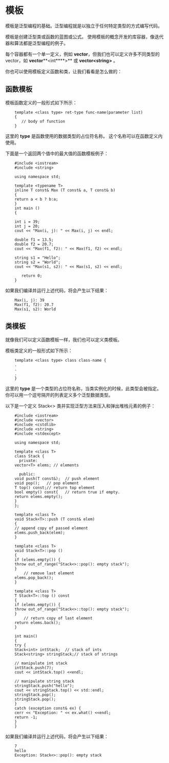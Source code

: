 # 模板 

模板是泛型编程的基础。泛型编程就是以独立于任何特定类型的方式编写代码。

模板是创建泛型类或函数的蓝图或公式。
使用模板的概念开发的库容器，像迭代器和算法都是泛型编程的例子。

每个容器都有一个单一定义，例如 **vector**，但我们也可以定义许多不同类型的 vector，如 **vector****<int****>** 或 **vector<string>****<string****>** 。 

你也可以使用模板定义函数和类，让我们看看是怎么做的：

## 函数模板 

模板函数定义的一般形式如下所示：

```
    template <class type> ret-type func-name(parameter list)
    {
       // body of function
    }
```

这里的 **type** 是函数使用的数据类型的占位符名称。 这个名称可以在函数定义内使用。

下面是一个返回两个值中的最大值的函数模板例子：

```
    #include <iostream>
    #include <string>
    
    using namespace std;
    
    template <typename T>
    inline T const& Max (T const& a, T const& b) 
    { 
    return a < b ? b:a; 
    } 
    int main ()
    {
     
    int i = 39;
    int j = 20;
    cout << "Max(i, j): " << Max(i, j) << endl; 
    
    double f1 = 13.5; 
    double f2 = 20.7; 
    cout << "Max(f1, f2): " << Max(f1, f2) << endl; 
    
    string s1 = "Hello"; 
    string s2 = "World"; 
    cout << "Max(s1, s2): " << Max(s1, s2) << endl; 
    
       return 0;
    }
```

如果我们编译并运行上述代码，将会产生以下结果：

```   
    Max(i, j): 39
    Max(f1, f2): 20.7
    Max(s1, s2): World
```

## 类模板 

就像我们可以定义函数模板一样，我们也可以定义类模板。

模板类定义的一般形式如下所示：
 
```   
    template <class type> class class-name {
    .
    .
    .
    }
```

这里的 **type** 是一个类型的占位符名称，当类实例化的时候，此类型会被指定。
你可以用一个逗号隔开的列表定义多个泛型数据类型。

以下是一个定义 Stack<> 类并实现泛型方法来压入和弹出堆栈元素的例子：

```
    #include <iostream>
    #include <vector>
    #include <cstdlib>
    #include <string>
    #include <stdexcept>
    
    using namespace std;
    
    template <class T>
    class Stack { 
      private: 
    vector<T> elems; // elements 
    
      public: 
    void push(T const&);  // push element 
    void pop();   // pop element 
    T top() const;// return top element 
    bool empty() const{   // return true if empty.
    return elems.empty(); 
    } 
    }; 
    
    template <class T>
    void Stack<T>::push (T const& elem) 
    { 
    // append copy of passed element 
    elems.push_back(elem);
    } 
    
    template <class T>
    void Stack<T>::pop () 
    { 
    if (elems.empty()) { 
    throw out_of_range("Stack<>::pop(): empty stack"); 
    }
    	// remove last element 
    elems.pop_back(); 
    } 
    
    template <class T>
    T Stack<T>::top () const 
    { 
    if (elems.empty()) { 
    throw out_of_range("Stack<>::top(): empty stack"); 
    }
    	// return copy of last element 
    return elems.back();  
    } 
    
    int main() 
    { 
    try { 
    Stack<int> intStack;  // stack of ints 
    Stack<string> stringStack;// stack of strings 
    
    // manipulate int stack 
    intStack.push(7); 
    cout << intStack.top() <<endl; 
    
    // manipulate string stack 
    stringStack.push("hello"); 
    cout << stringStack.top() << std::endl; 
    stringStack.pop(); 
    stringStack.pop(); 
    } 
    catch (exception const& ex) { 
    cerr << "Exception: " << ex.what() <<endl; 
    return -1;
    } 
    }
```

如果我们编译并运行上述代码，将会产生以下结果：

```
    7
    hello
    Exception: Stack<>::pop(): empty stack
```